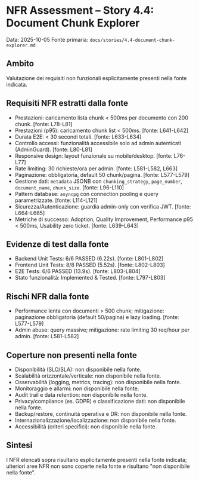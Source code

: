 # NFR Assessment – Story 4.4: Document Chunk Explorer

Data: 2025-10-05
Fonte primaria: `docs/stories/4.4-document-chunk-explorer.md`

## Ambito
Valutazione dei requisiti non funzionali esplicitamente presenti nella fonte indicata.

## Requisiti NFR estratti dalla fonte
- Prestazioni: caricamento lista chunk < 500ms per documento con 200 chunk. [fonte: L78-L81]
- Prestazioni (p95): caricamento chunk list < 500ms. [fonte: L641-L642]
- Durata E2E: < 30 secondi totali. [fonte: L633-L634]
- Controllo accessi: funzionalità accessibile solo ad admin autenticati (AdminGuard). [fonte: L80-L81]
- Responsive design: layout funzionale su mobile/desktop. [fonte: L76-L77]
- Rate limiting: 30 richieste/ora per admin. [fonte: L581-L582, L663]
- Paginazione: obbligatoria, default 50 chunk/pagina. [fonte: L577-L579]
- Gestione dati: `metadata` JSONB con `chunking_strategy`, `page_number`, `document_name`, `chunk_size`. [fonte: L96-L110]
- Pattern database: `asyncpg` con connection pooling e query parametrizzate. [fonte: L114-L121]
- Sicurezza/Autenticazione: guardia admin-only con verifica JWT. [fonte: L664-L665]
- Metriche di successo: Adoption, Quality Improvement, Performance p95 < 500ms, Usability zero ticket. [fonte: L639-L643]

## Evidenze di test dalla fonte
- Backend Unit Tests: 6/6 PASSED (6.22s). [fonte: L801-L802]
- Frontend Unit Tests: 8/8 PASSED (5.52s). [fonte: L802-L803]
- E2E Tests: 6/6 PASSED (13.9s). [fonte: L803-L804]
- Stato funzionalità: Implemented & Tested. [fonte: L797-L803]

## Rischi NFR dalla fonte
- Performance lenta con documenti > 500 chunk; mitigazione: paginazione obbligatoria (default 50/pagina) e lazy loading. [fonte: L577-L579]
- Admin abuse: query massive; mitigazione: rate limiting 30 req/hour per admin. [fonte: L581-L582]

## Coperture non presenti nella fonte
- Disponibilità (SLO/SLA): non disponibile nella fonte.
- Scalabilità orizzontale/verticale: non disponibile nella fonte.
- Osservabilità (logging, metrics, tracing): non disponibile nella fonte.
- Monitoraggio e allarmi: non disponibile nella fonte.
- Audit trail e data retention: non disponibile nella fonte.
- Privacy/compliance (es. GDPR) e classificazione dati: non disponibile nella fonte.
- Backup/restore, continuità operativa e DR: non disponibile nella fonte.
- Internazionalizzazione/localizzazione: non disponibile nella fonte.
- Accessibilità (criteri specifici): non disponibile nella fonte.

## Sintesi
I NFR elencati sopra risultano esplicitamente presenti nella fonte indicata; ulteriori aree NFR non sono coperte nella fonte e risultano "non disponibile nella fonte".